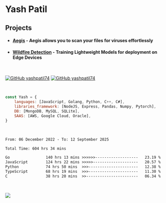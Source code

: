 # Yash Patil

<!-- [![Typing SVG](https://readme-typing-svg.herokuapp.com?font=Fira+Code&pause=1000&width=435&lines=Python+developer;Game+developer;Full+stack+web;Human.)](https://git.io/typing-svg)-->


<!-- <img align='right' src="https://64.media.tumblr.com/2d0af9c90d1b1107313cc20bda01548a/tumblr_outwxnanpp1u79o2lo1_1280.gif" width="300">
-->

## Projects

- #### [Aegis](https://github.com/orgs/Aegis-Site/repositories) - Aegis allows you to scan your files for viruses effortlessly
- #### [Wildfire Detection](https://github.com/yashpatil74/final-year) - Training Lightweight Models for deployment on Edge Devices

<br>

[![GitHub yashpatil74](https://img.shields.io/github/followers/yashpatil74?style=social)](https://github.com/yashpatil74)
[![GitHub yashpatil74](https://img.shields.io/github/stars/yashpatil74?style=social)](https://github.com/yashpatil74)


<br>

```javascript
const Yash = {
    languages: [JavaScript, Golang, Python, C++, C#],
    libraries_framework: [NodeJS, Express, Pandas, Numpy, Pytorch],
    DB: [MongoDB, MySQL, SQLite],
    SAAS: [AWS, Google Cloud, Oracle],
}
```

<br>

<!--START_SECTION:waka-->

```txt
From: 06 December 2022 - To: 12 September 2025

Total Time: 604 hrs 34 mins

Go                140 hrs 13 mins >>>>>>-------------------   23.19 %
JavaScript        124 hrs 22 mins >>>>>--------------------   20.57 %
Python            74 hrs 50 mins  >>>----------------------   12.38 %
TypeScript        68 hrs 19 mins  >>>----------------------   11.30 %
C                 38 hrs 20 mins  >>-----------------------   06.34 %
```

<!--END_SECTION:waka-->

<br>

[![](https://visitcount.itsvg.in/api?id=FightlolYes&label=Profile%20Views&color=0&pretty=false)](https://visitcount.itsvg.in)
